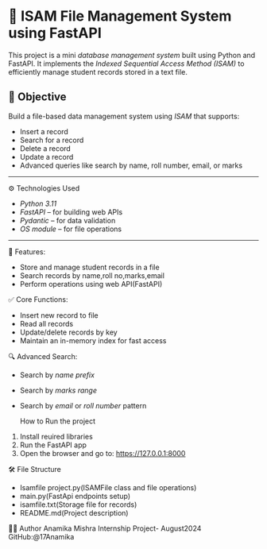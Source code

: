 # 📁 ISAM File Management System using FastAPI

This project is a mini *database management system* built using Python and FastAPI. It implements the *Indexed Sequential Access Method (ISAM)* to efficiently manage student records stored in a text file.


## 🚀 Objective

Build a file-based data management system using *ISAM* that supports:
- Insert a record
- Search for a record
- Delete a record
- Update a record
- Advanced queries like search by name, roll number, email, or marks

---

⚙ Technologies Used

- *Python 3.11*
- *FastAPI* – for building web APIs
- *Pydantic* – for data validation
- *OS module* – for file operations

---

📄 Features:
- Store and manage student records in a file
- Search records by name,roll no,marks,email
- Perform operations using web API(FastAPI)

✅ Core Functions:
- Insert new record to file
- Read all records
- Update/delete records by key
- Maintain an in-memory index for fast access
  
🔍 Advanced Search:
- Search by *name prefix*
- Search by *marks range*
- Search by *email* or *roll number* pattern

  How to Run the project
1. Install reuired libraries
2. Run the FastAPI app
3. Open the browser and go to:
   https://127.0.0.1:8000


🛠 File Structure
- Isamfile project.py(ISAMFile class and file operations)
- main.py(FastApi endpoints setup)
- isamfile.txt(Storage file for records)
- README.md(Project description)

 👩‍💻 Author
 Anamika Mishra
 Internship Project- August2024
 GitHub:@17Anamika
